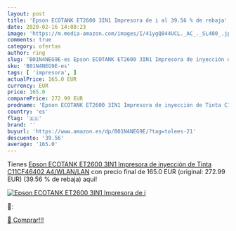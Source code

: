 ```yaml
---
layout: post
title: 'Epson ECOTANK ET2600 3IN1 Impresora de i al 39.56 % de rebaja'
date: 2020-02-16 14:08:23
image: 'https://m.media-amazon.com/images/I/41ygQ844UCL._AC_._SL400_.jpg'
comments: true
category: ofertas
author: ring
slug: 'B01N4NEG9E-es Epson ECOTANK ET2600 3IN1 Impresora de inyección de Tinta...'
sku: 'B01N4NEG9E-es'
tags: [ 'impresora', ]
actualPrice: 165.0 EUR
currency: EUR
price: 165.0
comparePrice: 272.99 EUR
prodname: 'Epson ECOTANK ET2600 3IN1 Impresora de inyección de Tinta C11CF46402 A4/WLAN/LAN'
country: 'es'
flag: '🇪🇸'
brand: ''
buyurl: 'https://www.amazon.es/dp/B01N4NEG9E/?tag=tolees-21'
descuento: '39.56'
average: '165.0'
---
```


Tienes [Epson ECOTANK ET2600 3IN1 Impresora de inyección de Tinta C11CF46402 A4/WLAN/LAN](https://www.amazon.es/dp/B01N4NEG9E/?tag=tolees-21) con precio final de  165.0 EUR (original: 272.99 EUR) (39.56 %  de rebaja) aqui!

[![Epson ECOTANK ET2600 3IN1 Impresora de i](https://m.media-amazon.com/images/I/41ygQ844UCL._AC_._SL400_.jpg)](https://www.amazon.es/dp/B01N4NEG9E/?tag=tolees-21)

🔎:


[🛒 Comprar!!!](https://www.amazon.es/dp/B01N4NEG9E/?tag=tolees-21)
